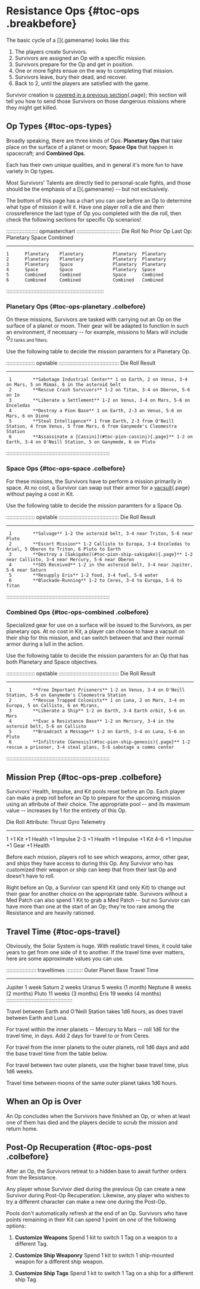 # Resistance Ops {#toc-ops .breakbefore}

The basic cycle of a []{.gamename} looks like this:

1. The players create Survivors.
2. Survivors are assigned an Op with a specific mission.
3. Survivors prepare for the Op and get in position.
4. One or more fights ensue on the way to completing that mission.
5. Survivors leave, bury their dead, and recover.
6. Back to 2, until the players are satisfied with the game.

Survivor creation is 
[covered in a previous section](#toc-chargen){.page}; this section
will tell you how to send those Survivors on those dangerous 
missions where they might get killed.

## Op Types {#toc-ops-types}

Broadly speaking, there are three kinds of Ops: **Planetary Ops**
that take place on the surface of a planet or moon; **Space Ops**
that happen in spacecraft; and **Combined Ops**.

Each has their own unique qualities, and in general it's more
fun to have variety in Op types.

Most Survivors' Talents are directly tied to personal-scale
fights, and those should be the emphasis of a []{.gamename} --
but not exclusively.

The bottom of this page has a chart you can use before an Op
to determine what type of mission it will it. Have one player
roll a die and then crossreference the last type of Op you
completed with the die roll, then check the following sections
for specific Op scenarios!

::::::::::::::::::::: opmasterchart :::::::::::::::::::::::::::::
 Die Roll  No Prior Op  Last Op: Planetary  Space      Combined
---------- ------------ ------------------- ---------- ----------
    1      Planetary    Planetary           Planetary  Planetary
    2      Planetary    Planetary           Planetary  Planetary
    3      Planetary    Space               Planetary  Planetary
    4      Space        Space               Planetary  Space
    5      Combined     Combined            Space      Combined
    6      Combined     Combined            Combined   Combined
:::::::::::::::::::::::::::::::::::::::::::::::::::::::::::::::::

### Planetary Ops {#toc-ops-planetary .colbefore}

On these missions, Survivors are tasked with carrying out an Op on the
surface of a planet or moon. Their gear will be adapted to function in
such an environment, if necessary -- for example, missions to Mars will
include O<sub>2 tanks and filters.

Use the following table to decide the mission paramters for a Planetary Op.

::::::::::::::::::: opstable ::::::::::::::::::::::::::::::::::::::::
 Die Roll     Result
----------    -------------------------------------------------------
     1        **Sabotage Industrial Center** 1 on Earth, 2 on Venus, 3-4 on Mars, 5 on Mimas, 6 in the asteroid belt
     2        **Rescue Crash Survivors** 1-2 on Titan, 3-4 on Oberon, 5-6 on Io
     3        **Liberate a Settlement** 1-2 on Venus, 3-4 on Mars, 5-6 on Enceledas
     4        **Destroy a Pion Base** 1 on Earth, 2-3 on Venus, 5-6 on Mars, 6 on Dione
     5        **Steal Intelligence** 1 from Earth, 2-3 from O'Neill Station, 4 from Venus, 5 from Mars, 6 from Ganymede's Cleomestra Station
     6        **Assassinate a [Cassini](#toc-pion-cassini){.page}** 1-2 on Earth, 3-4 on O'Neill Station, 5 on Ganymede, 6 on Pluto
:::::::::::::::::::::::::::::::::::::::::::::::::::::::::::::::::::::

### Space     Ops {#toc-ops-space .colbefore}

For these missions, the Survivors have to perform a mission primarily in
space. At no cost, a Survivor can swap out their armor for a 
[vacsuit](#toc-armor){.page} without paying a cost in Kit.

Use the following table to decide the mission paramters for a Space Op.

::::::::::::::::::: opstable ::::::::::::::::::::::::::::::::::::::::
 Die Roll     Result
----------    -------------------------------------------------------
     1        **Salvage** 1-2 the asteroid belt, 3-4 near Triton, 5-6 near Pluto
     2        **Escort Mission** 1-2 Callisto to Europa, 3-4 Enceledas to Ariel, 5 Oberon to Triton, 6 Pluto to Earth
     3        **Destroy a [Sakigake](#toc-pion-ship-sakigake){.page}** 1-2 near Callisto, 3-4 near Mercury, 5-6 near Oberon
     4        **SOS Received** 1-2 in the asteroid belt, 3-4 near Jupiter, 5-6 near Saturn
     5        **Resupply Eris** 1-2 food, 3-4 fuel, 5-6 water
     6        **Blockade-Running** 1-2 to Ceres, 3-4 to Europa, 5-6 to Titan
:::::::::::::::::::::::::::::::::::::::::::::::::::::::::::::::::::::

### Combined  Ops {#toc-ops-combined .colbefore}

Specialized gear for use on a surface will be issued to the Survivors,
as per planetary ops. At no cost in Kit, a player can choose to have a 
vacsuit on their ship for this mission, and can switch between that and
their normal armor during a lull in the action.

Use the following table to decide the mission paramters for an Op that
has both Planetary and Space objectives.

::::::::::::::::::: opstable ::::::::::::::::::::::::::::::::::::::::
 Die Roll     Result
----------    -------------------------------------------------------
     1        **Free Important Prisoners** 1-2 on Venus, 3-4 on O'Neill Station, 5-6 on Ganymede's Cleomestra Station
     2        **Rescue Trapped Colonists** 1 on Luna, 2 on Mars, 3-4 on Europa, 5 on Callisto, 6 on Mirans, 
     3        **Liberate a Ship** 1-2 on Earth, 3-4 Earth orbit, 5-6 on Mars
     4        **Evac a Resistance Base** 1-2 on Mercury, 3-4 in the asteroid belt, 5-6 on Callisto
     5        **Broadcast a Message** 1-2 on Earth, 3-4 on Luna, 5-6 on Pluto
     6        **Infiltrate [Genesis](#toc-pion-ship-genesis){.page}** 1-2 rescue a prisoner, 3-4 steal plans, 5-6 sabotage a comms center
:::::::::::::::::::::::::::::::::::::::::::::::::::::::::::::::::::::

## Mission Prep {#toc-ops-prep .colbefore}

Survivors' Health, Impulse, and Kit pools reset before an Op. Each player can
make a prep roll before an Op to prepare for the upcoming mission using an
attribute of their choice. The appropriate pool -- and its maximum value --
increases by 1 for the entirety of this Op.

 Die Roll   Attribute: Thrust    Gyro        Telemetry
----------  -------------------  ----------- -----------
   1        +1 Kit               +1 Health   +1 Impulse
  2-3       +1 Health            +1 Impulse  +1 Kit
  4-6       +1 Impulse           +1 Gear     +1 Health

Before each mission, players roll to see which weapons, armor, other gear,
and ships they have access to during this Op.
Any Survivor who has customized their weapon or ship can keep that from their
last Op and doesn't have to roll.

Right before an Op, a Survivor can spend Kit (and only Kit) to change out their
gear for another choice on the appropriate table. Survivors without a Med Patch
can also spend 1 Kit to grab a Med Patch -- but no Survivor can have more than
one at the start of an Op; they're too rare among the Resistance and are heavily
rationed.

## Travel Time {#toc-ops-travel}

Obviously, the Solar System is huge. With realistic travel times,
it could take years to get from one side of it to another.
If the travel time ever matters, here are some approximate values
you can use.

:::::::::::::::::::: traveltimes :::::::::::
Outer Planet Base Travel Time
---          ----
Jupiter       1 week
Saturn        2 weeks
Uranus        5 weeks (1 month)
Neptune       8 weeks (2 months)
Pluto        11 weeks (3 months)
Eris         19 weeks (4 months)
::::::::::::::::::::::::::::::::::::::::::::

Travel between Earth and O'Neill Station takes 1d6 hours,
as does travel between Earth and Luna.

For travel within the inner planets -- Mercury to Mars -- roll
1d6 for the travel time, in days. Add 2 days for travel to or
from Ceres.

For travel from the inner planets to the outer planets, roll
1d6 days and add the base travel time from the table below.

For travel between two outer planets, use the higher base travel
time, plus 1d6 weeks.

Travel time between moons of the same outer planet takes 1d6 hours.

## When an Op is Over

An Op concludes when the Survivors have finished an Op, or when at
least one of them has died and the players decide to scrub the mission
and return home.

## Post-Op Recuperation {#toc-ops-post .colbefore}

After an Op, the Survivors retreat to a hidden base to await further
orders from the Resistance.

Any player whose Survivor died during the previous Op can create a
new Survivor during Post-Op Recuperation. Likewise, any player 
who wishes to try a different character can make a new one during 
the Post-Op.

Pools don't automatically refresh at the end of an Op. Survivors who
have points remaining in their Kit can spend 1 point on *one* of the
following options:

1. **Customize Weapons** Spend 1 kit to switch 1 Tag on a weapon to a
   different Tag.

2. **Customize Ship Weaponry** Spend 1 kit to switch 1 ship-mounted weapon for
   a different ship weapon.

3. **Customize Ship Tags** Spend 1 kit to switch 1 Tag on a ship for 
   a different ship Tag.

